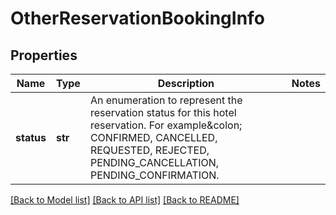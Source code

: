 # OtherReservationBookingInfo

## Properties
Name | Type | Description | Notes
------------ | ------------- | ------------- | -------------
**status** | **str** | An enumeration to represent the reservation status for this hotel reservation. For example&amp;colon; CONFIRMED, CANCELLED, REQUESTED, REJECTED, PENDING_CANCELLATION, PENDING_CONFIRMATION. | 

[[Back to Model list]](../README.md#documentation-for-models) [[Back to API list]](../README.md#documentation-for-api-endpoints) [[Back to README]](../README.md)


